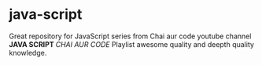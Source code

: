 # java-script
Great repository for JavaScript series from Chai aur code youtube channel 
<B> JAVA SCRIPT </B>
<I> CHAI AUR CODE </I>
Playlist awesome quality and deepth quality knowledge. 
